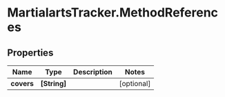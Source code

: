 # MartialartsTracker.MethodReferences

## Properties
Name | Type | Description | Notes
------------ | ------------- | ------------- | -------------
**covers** | **[String]** |  | [optional] 


